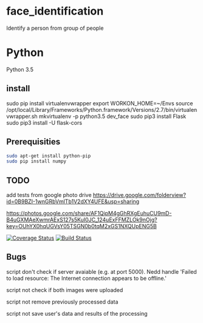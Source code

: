 # face_identification
Identify a person from group of people

# Python

Python 3.5

## install
sudo pip install virtualenvwrapper
export WORKON_HOME=~/Envs
source /opt/local/Library/Frameworks/Python.framework/Versions/2.7/bin/virtualenvwrapper.sh
mkvirtualenv -p python3.5 dev_face
sudo pip3 install Flask
sudo pip3 install -U flask-cors

## Prerequisities
```bash
sudo apt-get install python-pip
sudo pip install numpy
```

## TODO
add tests from google photo drive
https://drive.google.com/folderview?id=0B9BZI-1wnGRbVmlTb1V2dXY4UFE&usp=sharing

https://photos.google.com/share/AF1QipM4gGhRXgEuhuCU9mD-B4uGXMAeXwmrAExS127s5KuI0JC_124uExFFMZLOk9nOjg?key=OUhYX0hqUGVsY05TSGN0b0tqM2xGS1NXQUpENG5B

[![Coverage Status](https://coveralls.io/repos/onidzelskyi/face_identification/badge.svg?branch=master&service=github)](https://coveralls.io/github/onidzelskyi/face_identification?branch=master)
[![Build Status](https://travis-ci.org/onidzelskyi/face_identification.svg)](https://travis-ci.org/onidzelskyi/face_identification)

## Bugs
script don't check if server avaiable (e.g. at port 5000). Nedd handle 'Failed to load resource: The Internet connection appears to be offline.'

script not check if both images were uploaded

script not remove previously processed data

script not save user's data and results of the processing